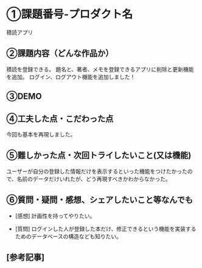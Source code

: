 # ①課題番号-プロダクト名
積読アプリ

## ②課題内容（どんな作品か）
積読を登録できる。
題名と、著者、メモを登録できるアプリに削除と更新機能を追加。
ログイン、ログアウト機能を追加しました！

## ③DEMO


## ④工夫した点・こだわった点
今回も基本を再現しました。

## ⑤難しかった点・次回トライしたいこと(又は機能)
ユーザーが自分の登録した情報だけを表示するといった機能をつけたかったので、名前のデータだけいれたが、どう再現すべきかわからなかった。

## ⑥質問・疑問・感想、シェアしたいこと等なんでも

- [感想] 
計画性を持ってやりたい。

- [質問]
ログインした人が登録した本だけ、修正できるという機能を実装するためのデータベースの構造なども知りたい。

## [参考記事]
